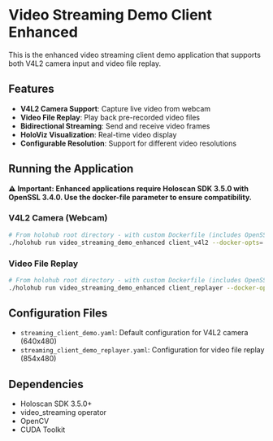 # Video Streaming Demo Client Enhanced

This is the enhanced video streaming client demo application that supports both V4L2 camera input and video file replay.

## Features

- **V4L2 Camera Support**: Capture live video from webcam
- **Video File Replay**: Play back pre-recorded video files
- **Bidirectional Streaming**: Send and receive video frames
- **HoloViz Visualization**: Real-time video display
- **Configurable Resolution**: Support for different video resolutions

## Running the Application

**⚠️ Important: Enhanced applications require Holoscan SDK 3.5.0 with OpenSSL 3.4.0. Use the docker-file parameter to ensure compatibility.**

### V4L2 Camera (Webcam)
```bash
# From holohub root directory - with custom Dockerfile (includes OpenSSL 3.4.0)
./holohub run video_streaming_demo_enhanced client_v4l2 --docker-opts='-e EnableHybridMode=1' --docker-file applications/video_streaming_demo_enhanced/Dockerfile
```

### Video File Replay
```bash
# From holohub root directory - with custom Dockerfile (includes OpenSSL 3.4.0)
./holohub run video_streaming_demo_enhanced client_replayer --docker-opts='-e EnableHybridMode=1' --docker-file applications/video_streaming_demo_enhanced/Dockerfile
```

## Configuration Files

- `streaming_client_demo.yaml`: Default configuration for V4L2 camera (640x480)
- `streaming_client_demo_replayer.yaml`: Configuration for video file replay (854x480)

## Dependencies

- Holoscan SDK 3.5.0+
- video_streaming operator
- OpenCV
- CUDA Toolkit
